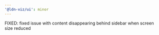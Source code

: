 ```yaml
---
'@ldn-viz/ui': minor
---
```


FIXED: fixed issue with content disappearing behind sidebar when screen size reduced
